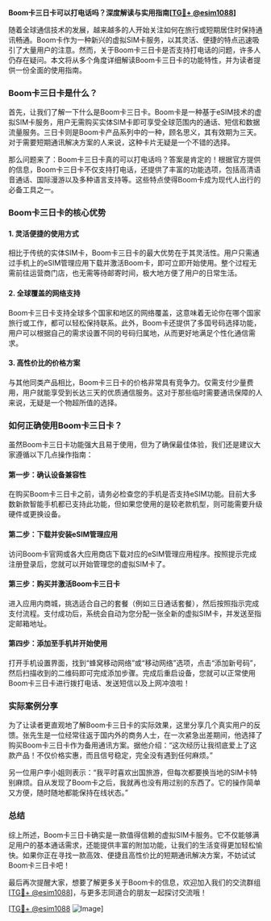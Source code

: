 **Boom卡三日卡可以打电话吗？深度解读与实用指南[[TG💪+ @esim1088](https://t.me/s/esim1088)]**

随着全球通信技术的发展，越来越多的人开始关注如何在旅行或短期居住时保持通讯畅通。Boom卡作为一种新兴的虚拟SIM卡服务，以其灵活、便捷的特点迅速吸引了大量用户的注意。然而，关于Boom卡三日卡是否支持打电话的问题，许多人仍存在疑问。本文将从多个角度详细解读Boom卡三日卡的功能特性，并为读者提供一份全面的使用指南。

### Boom卡三日卡是什么？

首先，让我们了解一下什么是Boom卡三日卡。Boom卡是一种基于eSIM技术的虚拟SIM卡服务，用户无需购买实体SIM卡即可享受全球范围内的通话、短信和数据流量服务。三日卡则是Boom卡产品系列中的一种，顾名思义，其有效期为三天。对于需要短期通讯解决方案的人来说，这种卡片无疑是一个不错的选择。

那么问题来了：Boom卡三日卡真的可以打电话吗？答案是肯定的！根据官方提供的信息，Boom卡三日卡不仅支持打电话，还提供了丰富的功能选项，包括高清语音通话、国际漫游以及多种语言支持等。这些特点使得Boom卡成为现代人出行的必备工具之一。

### Boom卡三日卡的核心优势

#### 1. 灵活便捷的使用方式
相比于传统的实体SIM卡，Boom卡三日卡的最大优势在于其灵活性。用户只需通过手机上的eSIM管理应用下载并激活Boom卡，即可立即开始使用。整个过程无需前往运营商门店，也无需等待邮寄时间，极大地方便了用户的日常生活。

#### 2. 全球覆盖的网络支持
Boom卡三日卡支持全球多个国家和地区的网络覆盖，这意味着无论你在哪个国家旅行或工作，都可以轻松保持联系。此外，Boom卡还提供了多国号码选择功能，用户可以根据自己的需求设置不同的号码归属地，从而更好地满足个性化通信需求。

#### 3. 高性价比的价格方案
与其他同类产品相比，Boom卡三日卡的价格非常具有竞争力。仅需支付少量费用，用户就能享受到长达三天的优质通信服务。这对于那些临时需要通讯保障的人来说，无疑是一个物超所值的选择。

### 如何正确使用Boom卡三日卡？

虽然Boom卡三日卡功能强大且易于使用，但为了确保最佳体验，我们还是建议大家遵循以下几点操作指南：

#### 第一步：确认设备兼容性
在购买Boom卡三日卡之前，请务必检查您的手机是否支持eSIM功能。目前大多数新款智能手机都已支持此功能，但如果您使用的是较老款机型，则可能需要升级硬件或更换设备。

#### 第二步：下载并安装eSIM管理应用
访问Boom卡官网或各大应用商店下载对应的eSIM管理应用程序。按照提示完成注册登录后，您就可以开始管理您的虚拟SIM卡了。

#### 第三步：购买并激活Boom卡三日卡
进入应用内商城，挑选适合自己的套餐（例如三日通话套餐），然后按照指示完成支付流程。支付成功后，系统会自动为您分配一张全新的虚拟SIM卡，并发送至指定邮箱地址。

#### 第四步：添加至手机并开始使用
打开手机设置界面，找到“蜂窝移动网络”或“移动网络”选项，点击“添加新号码”，然后扫描收到的二维码即可完成添加步骤。完成后重启设备，您就可以正常使用Boom卡三日卡进行拨打电话、发送短信以及上网冲浪啦！

### 实际案例分享

为了让读者更直观地了解Boom卡三日卡的实际效果，这里分享几个真实用户的反馈。张先生是一位经常往返于国内外的商务人士，在一次紧急出差期间，他选择了购买Boom卡三日卡作为备用通讯方案。据他介绍：“这次经历让我彻底爱上了这款产品！不仅价格实惠，而且信号稳定，完全没有遇到任何麻烦。”

另一位用户李小姐则表示：“我平时喜欢出国旅游，但每次都要换当地的SIM卡特别麻烦。自从发现了Boom卡之后，我就再也没有用过别的东西了。它的操作简单又方便，随时随地都能保持在线状态。”

### 总结

综上所述，Boom卡三日卡确实是一款值得信赖的虚拟SIM卡服务。它不仅能够满足用户的基本通话需求，还能提供丰富的附加功能，让我们的生活变得更加轻松愉快。如果你正在寻找一款高效、便捷且高性价比的短期通讯解决方案，不妨试试Boom卡三日卡吧！

最后再次提醒大家，想要了解更多关于Boom卡的信息，欢迎加入我们的交流群组[[TG💪+ @esim1088](https://t.me/s/esim1088)]，与更多志同道合的朋友一起探讨交流哦！

[[TG💪+ @esim1088](https://t.me/s/esim1088) ![Image](https://i.postimg.cc/4NQfJmqS/Snipaste-2025-05-13-00-14-12.png)]